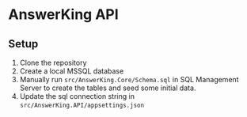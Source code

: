 # AnswerKing API

## Setup

1. Clone the repository
2. Create a local MSSQL database
3. Manually run `src/AnswerKing.Core/Schema.sql` in SQL Management Server to create the tables and seed some initial data.
4. Update the sql connection string in `src/AnswerKing.API/appsettings.json`